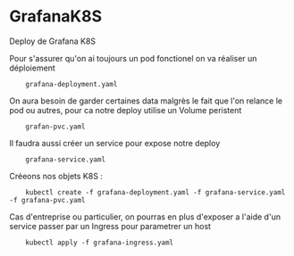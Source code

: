 # GrafanaK8S

Deploy de Grafana K8S

Pour s'assurer qu'on ai toujours un pod fonctionel on va réaliser un déploiement

        grafana-deployment.yaml

On aura besoin de garder certaines data malgrès le fait que l'on relance le pod ou autres, pour ca notre deploy utilise un Volume peristent

        grafan-pvc.yaml 
  
Il faudra aussi créer un service pour expose notre deploy

        grafana-service.yaml
  
 Créeons nos objets K8S :
  
        kubectl create -f grafana-deployment.yaml -f grafana-service.yaml -f grafana-pvc.yaml 

Cas d'entreprise ou particulier, on pourras en plus d'exposer a l'aide d'un service passer par un Ingress pour parametrer un host

        kubectl apply -f grafana-ingress.yaml
